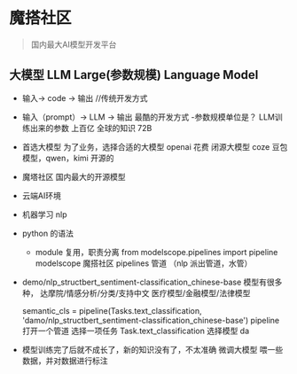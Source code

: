 # 魔搭社区
> 国内最大AI模型开发平台

## 大模型 LLM Large(参数规模) Language Model
- 输入-> code -> 输出 //传统开发方式
- 输入（prompt）-> LLM -> 输出 最酷的开发方式
-参数规模单位是？ LLM训练出来的参数 上百亿 全球的知识 72B

- 首选大模型
  为了业务，选择合适的大模型
    openai 花费 闭源大模型
    coze 豆包模型，qwen，kimi 开源的
- 魔塔社区
  国内最大的开源模型

- 云端AI环境
- 机器学习 nlp
- python 的语法
  - module 复用，职责分离
  from modelscope.pipelines import pipeline
  modelscope 魔搭社区 pipelines 管道 （nlp 派出管道，水管）

- demo/nlp_structbert_sentiment-classification_chinese-base
  模型有很多种， 达摩院/情感分析/分类/支持中文
  医疗模型/金融模型/法律模型

  semantic_cls = pipeline(Tasks.text_classification,
'damo/nlp_structbert_sentiment-classification_chinese-base')
pipeline 打开一个管道
选择一项任务 Task.text_classification
选择模型 da

- 模型训练完了后就不成长了，新的知识没有了，不太准确
  微调大模型 喂一些数据，并对数据进行标注
